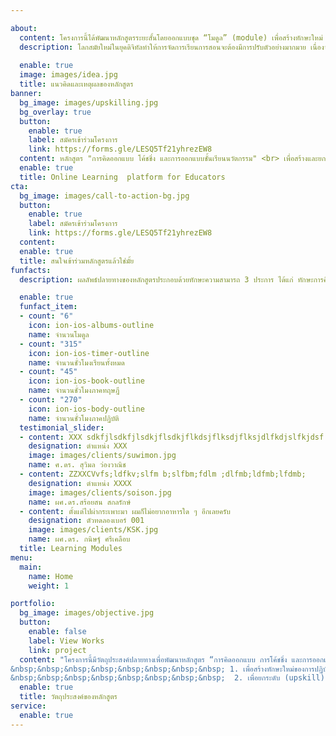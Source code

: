 ```yaml
---

about:
  content: โครงการนี้ได้พัฒนาหลักสูตรระยะสั้นโดยออกแบบชุด “โมดูล” (module) เพื่อสร้างทักษะใหม่ (reskill) และยกระดับทักษะที่มีอยู่เดิม (upskill) ของบุคลากรทางการศึกษาทุกประเภท เป้าหมายของโครงการมุ่งพัฒนาทักษะการทำงานของบุคลากรทางการศึกษาที่เป็นกลุ่มเป้าหมายในการอบรม ผลลัพธ์ของโครงการจะทำให้ได้บัณฑิตพันธุ์ใหม่หรือครูรุ่นใหม่ที่สามารถออกแบบชั้นเรียนโดยใช้เทคโนโลยีหรือนวัตกรรมทางการศึกษาได้อย่างมีประสิทธิผล การสร้างชั้นเรียนนวัตกรรมจะส่งผลให้ผู้เรียนมีคุณลักษณะที่พึงประสงค์ตามมาตรฐานการศึกษาของชาติที่กำหนดในรูปของ DOE  ผู้เรียนที่ผ่านการเรียนรู้จาก ชั้นเรียนนวัตกรรมจะมีทักษะความสามารถที่สอดคล้องกับความต้องการของยุคสมัยใหม่และเหมาะกับแนวทางการพัฒนาประเทศต่อไป
  description: โลกสมัยใหม่ในยุคดิจิทัลทำให้การจัดการเรียนการสอนจะต้องมีการปรับตัวอย่างมากมาย เนื่องจากความก้าวหน้าทางเทคโนโลยีคอมพิวเตอร์ หรือเทคโนโลยีการสื่อสารเข้ามามีผลกระทบต่อการเรียนรู้ของผู้เรียนในยุคนี้ ดังนั้น ครูจำเป็นต้องปรับเปลี่ยนแนวคิดและวิธีการทำงานในการจัดการเรียนการสอนที่ต่างจากอดีต
  
  enable: true
  image: images/idea.jpg
  title: แนวคิดและเหตุผลของหลักสูตร
banner:
  bg_image: images/upskilling.jpg
  bg_overlay: true
  button:
    enable: true
    label: สมัครเข้าร่วมโครงการ
    link: https://forms.gle/LESQ5Tf21yhrezEW8
  content: หลักสูตร "การคิดออกแบบ โค้ชชิ่ง และการออกแบบชั้นเรียนนวัตกรรม" <br> เพื่อสร้างและยกระดับทักษะการทำงานของบุคลากรทางการศึกษาสำหรับการเรียนรู้ออนไลน์และออฟไลน์
  enable: true
  title: Online Learning  platform for Educators
cta:
  bg_image: images/call-to-action-bg.jpg
  button:
    enable: true
    label: สมัครเข้าร่วมโครงการ
    link: https://forms.gle/LESQ5Tf21yhrezEW8
  content: 
  enable: true
  title: สนใจเข้าร่วมหลักสูตรแล้วใช่มั้ย
funfacts:
  description: ผลลัพธ์ปลายทางของหลักสูตรประกอบด้วยทักษะความสามารถ 3 ประการ ได้แก่ ทักษะการคิดออกแบบ ทักษะการโค้ชชิ่ง และทักษะการออกแบบชั้นเรียนนวัตกรรม </br> โครงสร้างของหลักสูตรเพื่อเสริมสร้างทักษะทั้งสามประการนี้จะผสมผสานบูรณาการผ่านโมดูลที่ออกแบบซึ่งเน้นทั้งภาคทฤษฎีและปฏิบัติในสถานศึกษา

  enable: true
  funfact_item:
  - count: "6"
    icon: ion-ios-albums-outline
    name: จำนวนโมดูล
  - count: "315"
    icon: ion-ios-timer-outline
    name: จำนวนชั่วโมงเรียนทั้งหมด
  - count: "45"
    icon: ion-ios-book-outline
    name: จำนวนชั่วโมงภาคทฤษฎี
  - count: "270"
    icon: ion-ios-body-outline
    name: จำนวนชั่วโมงภาคปฏิบัติ
  testimonial_slider:
  - content: XXX sdkfjlsdkfjlsdkjflsdkjflkdsjflksdjflksjdlfkdjslfkjdsf
    designation: ตำแหน่ง XXX
    image: images/clients/suwimon.jpg
    name: ศ.ดร. สุวิมล ว่องวาณิช
  - content: ZZXXCVvfs;ldfkv;slfm b;slfbm;fdlm ;dlfmb;ldfmb;lfdmb;
    designation: ตำแหน่ง XXXX
    image: images/clients/soison.jpg
    name: ผศ.ดร.สร้อยสน สกลรักษ์
  - content: ตั้งแต่ไปผ่ากระเพาะมา ผมก็ไม่อยากอาหารใด ๆ อีกเลยครับ
    designation: ตัวทดลองเบอร์ 001
    image: images/clients/KSK.jpg
    name: ผศ.ดร. กนิษฐ์ ศรีเคลือบ	
  title: Learning Modules
menu:
  main:
    name: Home
    weight: 1

portfolio:
  bg_image: images/objective.jpg
  button:
    enable: false
    label: View Works
    link: project
  content: "โครงการนี้มีวัตถุประสงค์ปลายทางเพื่อพัฒนาหลักสูตร “การคิดออกแบบ การโค้ชชิ่ง และการออกแบบชั้นเรียนนวัตกรรม” เพื่อสร้างและยกระดับทักษะการทำงานของบุคลากรทางการศึกษาเพื่อพัฒนาห้องเรียนแบบออนไลน์และออฟไลน์ในโรงเรียน โดยมีวัตถุประสงค์เฉพาะดังต่อไปนี้ </br>
&nbsp;&nbsp;&nbsp;&nbsp;&nbsp;&nbsp;&nbsp;&nbsp; 1. เพื่อสร้างทักษะใหม่ของการปฏิบัติงาน (reskill) ด้านการคิดออกแบบและการโค้ชชิ่งแก่บุคลากรทางการศึกษาเพื่อส่งเสริมการปฏิบัติงานในวิชาชีพครู </br>
&nbsp;&nbsp;&nbsp;&nbsp;&nbsp;&nbsp;&nbsp;&nbsp;  2. เพื่อยกระดับ (upskill) สมรรถนะทางวิชาชีพของนิสิตฝึกสอน/ครูในโรงเรียนเป็นครูรุ่นใหม่ให้มีทักษะการออกแบบชั้นเรียนนวัตกรรมทั้งแบบชั้นเรียนออนไลน์และออฟไลน์ที่เหมาะสมกับการเรียนรู้ยุคเทคโนโลยีดิจิทัลโดยใช้การคิดออกแบบและการโค้ชชิ่งเพื่อสร้างประสบการณ์การเรียนรู้ที่สร้างสรรค์แก่ผู้เรียน"
  enable: true
  title: วัตถุประสงค์ของหลักสูตร
service:
  enable: true
---
```

